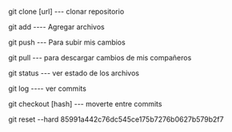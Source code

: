git clone [url] --- clonar repositorio

git add ---- Agregar archivos

git push --- Para subir mis cambios

git pull --- para descargar cambios de mis compañeros

git status --- ver estado de los archivos

git log ---- ver commits

git checkout [hash] --- moverte entre commits

git reset --hard 85991a442c76dc545ce175b7276b0627b579b2f7
